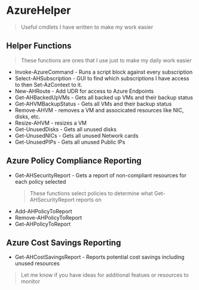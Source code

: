 # AzureHelper

> Useful cmdlets I have written to make my work easier

## Helper Functions

> These functions are ones that I use just to make my daily work easier

- Invoke-AzureCommand - Runs a script block against every subscription
- Select-AHSubscription - GUI to find which subscriptions I have access to then Set-AzContext to it.
- New-AHRoute - Add UDR for access to Azure Endpoints
- Get-AHBackedUpVMs - Gets all backed up VMs and their backup status
- Get-AHVMBackupStatus - Gets all VMs and their backup status
- Remove-AHVM - removes a VM and associcated resources like NIC, disks, etc.
- Resize-AHVM - resizes a VM
- Get-UnusedDisks - Gets all unused disks
- Get-UnusedNICs - Gets all unused Network cards
- Get-UnusedPIPs - Gets all unused Public IPs

## Azure Policy Compliance Reporting

- Get-AHSecurityReport - Gets a report of non-compliant resources for each policy selected
  > These functions select policies to determine what Get-AHSecurityReport reports on
- Add-AHPolicyToReport
- Remove-AHPolicyToReport
- Get-AHPolicyToReport

## Azure Cost Savings Reporting

- Get-AHCostSavingsReport - Reports potential cost savings including unused resources

> Let me know if you have ideas for additional featues or resources to monitor
